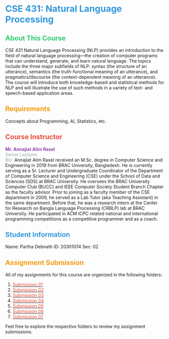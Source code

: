 # <span style="color: #3498db;">CSE 431: Natural Language Processing</span>

## <span style="color: #2ecc71;">About This Course</span>

CSE 431 Natural Language Processing (NLP) provides an introduction to the field of natural language processing—the creation of computer programs that can understand, generate, and learn natural language. The topics include the three major subfields of NLP: syntax (the structure of an utterance), semantics (the truth-functional meaning of an utterance), and pragmatics/discourse (the context-dependent meaning of an utterance). The course will introduce both knowledge-based and statistical methods for NLP and will illustrate the use of such methods in a variety of text- and speech-based application areas.

## <span style="color: #f39c12;">Requirements</span>

Concepts about Programming, AI, Statistics, etc.

## <span style="color: #e74c3c;">Course Instructor</span>

**<span style="color: #8e44ad;">Mr. Annajiat Alim Rasel</span>**  
<span style="color: #95a5a6;">Senior Lecturer</span>  
*<span style="color: #95a5a6;">Bio:</span>* Annajiat Alim Rasel received an M\.Sc. degree in Computer Science and Engineering in 2019 from BRAC University, Bangladesh. He is currently serving as a Sr. Lecturer and Undergraduate Coordinator of the Department of Computer Science and Engineering (CSE) under the School of Data and Sciences (SDS) at BRAC University. He oversees the BRAC University Computer Club (BUCC) and IEEE Computer Society Student Branch Chapter as the faculty advisor. Prior to joining as a faculty member of the CSE department in 2009, he served as a Lab Tutor (aka Teaching Assistant) in the same department. Before that, he was a research intern at the Center for Research on Bangla Language Processing (CRBLP) lab at BRAC University. He participated in ACM ICPC related national and international programming competitions as a competitive programmer and as a coach.

## <span style="color: #3498db;">Student Information</span>

<!-- **<span style="color: #2ecc71;">Student ID: 20301074</span>** -->
Name:   Partha Debnath
ID: 20301074
Sec:    02

## <span style="color: #f39c12;">Assignment Submission</span>

All of my assignments for this course are organized in the following folders:

1. [<span style="color: #e74c3c;">Submission 01</span>](./Submission1)
2. [<span style="color: #e74c3c;">Submission 02</span>](./Submission2)
3. [<span style="color: #e74c3c;">Submission 03</span>](./Submission3)
4. [<span style="color: #e74c3c;">Submission 04</span>](./Submission4)
5. [<span style="color: #e74c3c;">Submission 05</span>](./Submission5)
6. [<span style="color: #e74c3c;">Submission 06</span>](./Submission6)
7. [<span style="color: #e74c3c;">Submission 07</span>](./Submission7)

Feel free to explore the respective folders to review my assignment submissions.
